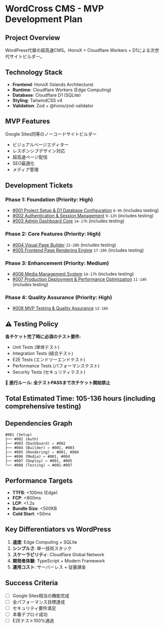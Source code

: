 # WordCross CMS - MVP Development Plan

## Project Overview
WordPress代替の超高速CMS。HonoX + Cloudflare Workers + D1による次世代サイトビルダー。

## Technology Stack
- **Frontend**: HonoX (Islands Architecture)
- **Runtime**: Cloudflare Workers (Edge Computing)
- **Database**: Cloudflare D1 (SQLite)
- **Styling**: TailwindCSS v4
- **Validation**: Zod + @hono/zod-validator

## MVP Features
Google Sites同等のノーコードサイトビルダー
- ビジュアルページエディター
- レスポンシブデザイン対応
- 超高速ページ配信
- SEO最適化
- メディア管理

## Development Tickets

### Phase 1: Foundation (Priority: High)
- [#001 Project Setup & D1 Database Configuration](./001-project-setup.md) `6-9h` (includes testing)
- [#002 Authentication & Session Management](./002-auth-system.md) `9-12h` (includes testing)
- [#003 Admin Dashboard Core](./003-admin-dashboard.md) `14-17h` (includes testing)

### Phase 2: Core Features (Priority: High)  
- [#004 Visual Page Builder](./004-page-builder.md) `22-28h` (includes testing)
- [#005 Frontend Page Rendering Engine](./005-frontend-rendering.md) `17-20h` (includes testing)

### Phase 3: Enhancement (Priority: Medium)
- [#006 Media Management System](./006-media-management.md) `14-17h` (includes testing)
- [#007 Production Deployment & Performance Optimization](./007-deployment-optimization.md) `11-14h` (includes testing)

### Phase 4: Quality Assurance (Priority: High)
- [#008 MVP Testing & Quality Assurance](./008-mvp-testing.md) `12-16h`

## ⚠️ Testing Policy
**各チケット完了時に必須のテスト要件:**
- Unit Tests (単体テスト)
- Integration Tests (結合テスト)  
- E2E Tests (エンドツーエンドテスト)
- Performance Tests (パフォーマンステスト)
- Security Tests (セキュリティテスト)

**🚫 進行ルール: 全テストPASSまで次チケット開始禁止**

## Total Estimated Time: 105-136 hours (including comprehensive testing)

## Dependencies Graph
```
#001 (Setup)
├── #002 (Auth)
├── #003 (Dashboard) ← #002
├── #004 (Builder) ← #001, #003
├── #005 (Rendering) ← #001, #004  
├── #006 (Media) ← #001, #004
├── #007 (Deploy) ← #001, #005
└── #008 (Testing) ← #001-#007
```

## Performance Targets
- **TTFB**: <100ms (Edge)
- **FCP**: <800ms
- **LCP**: <1.2s  
- **Bundle Size**: <500KB
- **Cold Start**: <50ms

## Key Differentiators vs WordPress
1. **速度**: Edge Computing + SQLite
2. **シンプルさ**: 単一技術スタック
3. **スケーラビリティ**: Cloudflare Global Network
4. **開発者体験**: TypeScript + Modern Framework
5. **運用コスト**: サーバーレス + 従量課金

## Success Criteria
- [ ] Google Sites相当の機能完成
- [ ] 全パフォーマンス目標達成
- [ ] セキュリティ要件満足
- [ ] 本番デプロイ成功
- [ ] E2Eテスト100%通過